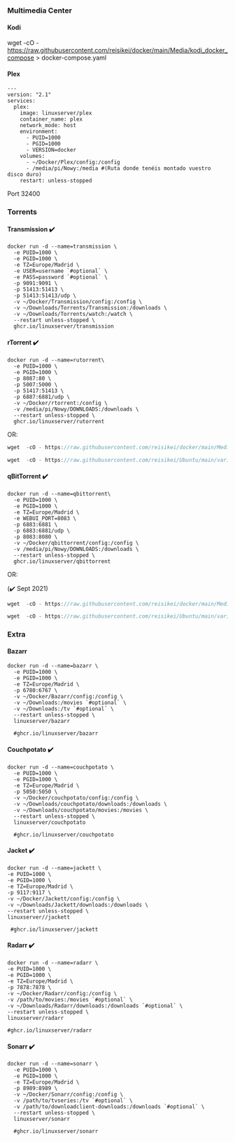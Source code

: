 ### Multimedia Center

#### Kodi
wget  -cO - https://raw.githubusercontent.com/reisikei/docker/main/Media/kodi_docker_compose > docker-compose.yaml

#### Plex
```
---
version: "2.1"
services:
  plex:
    image: linuxserver/plex
    container_name: plex
    network_mode: host
    environment:
      - PUID=1000
      - PGID=1000
      - VERSION=docker
    volumes:
      - ~/Docker/Plex/config:/config
      - /media/pi/Nowy:/media #(Ruta donde tenéis montado vuestro disco duro)
    restart: unless-stopped
```
Port 32400

### Torrents

#### Transmission :heavy_check_mark:

```
docker run -d --name=transmission \
  -e PUID=1000 \
  -e PGID=1000 \
  -e TZ=Europe/Madrid \
  -e USER=username `#optional` \
  -e PASS=password `#optional` \
  -p 9091:9091 \
  -p 51413:51413 \
  -p 51413:51413/udp \
  -v ~/Docker/Transmission/config:/config \
  -v ~/Downloads/Torrents/Transmission:/downloads \
  -v ~/Downloads/Torrents/watch:/watch \
  --restart unless-stopped \
  ghcr.io/linuxserver/transmission
```

#### rTorrent :heavy_check_mark:

```
docker run -d --name=rutorrent\
  -e PUID=1000 \
  -e PGID=1000 \
  -p 8087:80 \
  -p 5007:5000 \
  -p 51417:51413 \
  -p 6887:6881/udp \
  -v ~/Docker/rtorrent:/config \
  -v /media/pi/Nowy/DOWNLOADS:/downloads \
  --restart unless-stopped \
  ghcr.io/linuxserver/rutorrent
```

OR:

```javascript
wget  -cO - https://raw.githubusercontent.com/reisikei/docker/main/Media/rtorrent_docker_compose_w_environment > docker-compose.yaml

wget  -cO - https://raw.githubusercontent.com/reisikei/Ubuntu/main/variables.env?token=ANL2TWHRX5WRKS3O3ZYJVULBKDBEU > .env
```

#### qBitTorrent :heavy_check_mark:

```
docker run -d --name=qbittorrent\
  -e PUID=1000 \
  -e PGID=1000 \
  -e TZ=Europe/Madrid \
  -e WEBUI_PORT=8083 \
  -p 6883:6881 \
  -p 6883:6881/udp \
  -p 8083:8080 \
  -v ~/Docker/qbittorrent/config:/config \
  -v /media/pi/Nowy/DOWNLOADS:/downloads \
  --restart unless-stopped \
  ghcr.io/linuxserver/qbittorrent
```

OR:

(:heavy_check_mark: Sept 2021)

```javascript
wget  -cO - https://raw.githubusercontent.com/reisikei/docker/main/Media/Qbittorrent_docker-compose_wenvironment.yaml > docker-compose.yaml

wget  -cO - https://raw.githubusercontent.com/reisikei/Ubuntu/main/variables.env?token=ANL2TWHRX5WRKS3O3ZYJVULBKDBEU > .env
```



### Extra

#### Bazarr

```
docker run -d --name=bazarr \
  -e PUID=1000 \
  -e PGID=1000 \
  -e TZ=Europe/Madrid \
  -p 6780:6767 \
  -v ~/Docker/Bazarr/config:/config \
  -v ~/Downloads:/movies `#optional` \
  -v ~/Downloads:/tv `#optional` \
  --restart unless-stopped \
  linuxserver/bazarr
  
  #ghcr.io/linuxserver/bazarr
```


#### Couchpotato :heavy_check_mark:
```
docker run -d --name=couchpotato \
  -e PUID=1000 \
  -e PGID=1000 \
  -e TZ=Europe/Madrid \
  -p 5050:5050 \
  -v ~/Docker/couchpotato/config:/config \
  -v ~/Downloads/couchpotato/downloads:/downloads \
  -v ~/Downloads/couchpotato/movies:/movies \
  --restart unless-stopped \
  linuxserver/couchpotato
  
  #ghcr.io/linuxserver/couchpotato
```

#### Jacket :heavy_check_mark:

```
docker run -d --name=jackett \
-e PUID=1000 \
-e PGID=1000 \
-e TZ=Europe/Madrid \
-p 9117:9117 \
-v ~/Docker/Jackett/config:/config \
-v ~/Downloads/Jackett/downloads:/downloads \
--restart unless-stopped \
linuxserver//jackett

 #ghcr.io/linuxserver/jackett
```

#### Radarr :heavy_check_mark:

```
docker run -d --name=radarr \
-e PUID=1000 \
-e PGID=1000 \
-e TZ=Europe/Madrid \
-p 7878:7878 \
-v ~/Docker/Radarr/config:/config \
-v /path/to/movies:/movies `#optional` \
-v ~/Downloads/Radarr/downloads:/downloads `#optional` \
--restart unless-stopped \
linuxserver/radarr

#ghcr.io/linuxserver/radarr
  ```

#### Sonarr :heavy_check_mark:

```
docker run -d --name=sonarr \
  -e PUID=1000 \
  -e PGID=1000 \
  -e TZ=Europe/Madrid \
  -p 8989:8989 \
  -v ~/Docker/Sonarr/config:/config \
  -v /path/to/tvseries:/tv `#optional` \
  -v /path/to/downloadclient-downloads:/downloads `#optional` \
  --restart unless-stopped \
  linuxserver/sonarr
  
  #ghcr.io/linuxserver/sonarr
 ```
